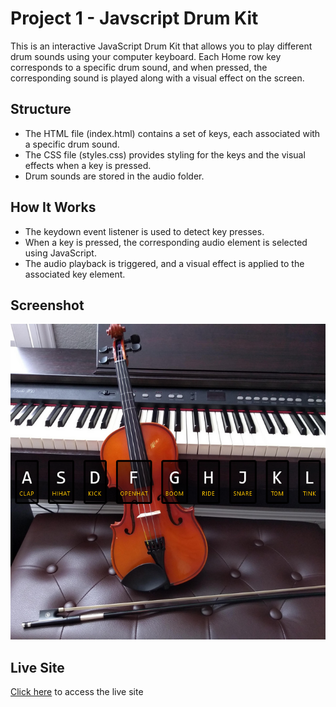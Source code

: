 # Project 1 - Javscript Drum Kit

This is an interactive JavaScript Drum Kit that allows you to play different drum sounds using your computer keyboard. Each Home row key corresponds to a specific drum sound, and when pressed, the corresponding sound is played along with a visual effect on the screen.

## Structure

- The HTML file (index.html) contains a set of keys, each associated with a specific drum sound.
- The CSS file (styles.css) provides styling for the keys and the visual effects when a key is pressed.
- Drum sounds are stored in the audio folder.

## How It Works

- The keydown event listener is used to detect key presses.
- When a key is pressed, the corresponding audio element is selected using JavaScript.
- The audio playback is triggered, and a visual effect is applied to the associated key element.

## Screenshot

![Screenshot](./images/Screenshot-Drum-Kit.png)

## Live Site

[Click here](https://gregarious-pasca-fb2a49.netlify.app/) to access the live site
